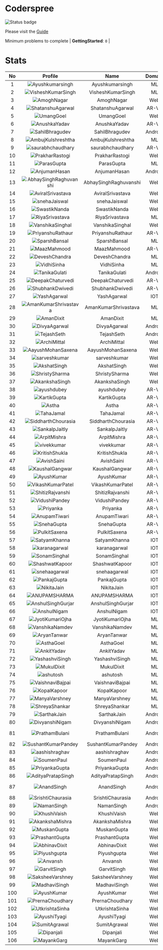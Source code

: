 
Coderspree
==========


![Status badge](https://github.com/InnogeeksOrganization/coderspree/actions/workflows/checkSubmission.yml/badge.svg)  


Please visit the [Guide](./Guide/README.md)  


Minimum problems to complete | **GettingStarted**: `0` |   

# Stats
  

|No|Profile|Name|Domain|Year|Solved|
| :---: | :---: | :---: | :---: | :---: | :---: |
|1|![Ayushkumarsingh](https://avatars.githubusercontent.com/u/78909117?v=4&s=100)|Ayushkumarsingh|ML|2|16|
|2|![VisheshKumarSingh](https://avatars.githubusercontent.com/u/47525494?v=4&s=100)|VisheshKumarSingh|ML|2|14|
|3|![AmoghNagar](https://avatars.githubusercontent.com/u/84376218?v=4&s=100)|AmoghNagar|Web|3|12|
|4|![ShatanshuAgarwal](https://avatars.githubusercontent.com/u/63258511?v=4&s=100)|ShatanshuAgarwal|AR-VR|3|11|
|5|![UmangGoel](https://avatars.githubusercontent.com/u/84376218?v=4&s=100)|UmangGoel|Web|3|10|
|6|![AnushkaYadav](https://avatars.githubusercontent.com/u/63538061?v=4&s=100)|AnushkaYadav|AR-VR|3|9|
|7|![SahilBhragudev](https://avatars.githubusercontent.com/u/84376218?v=4&s=100)|SahilBhragudev|Android|2|9|
|8|![AmbujKulshreshtha](https://avatars.githubusercontent.com/u/84376218?v=4&s=100)|AmbujKulshreshtha|ML|2|8|
|9|![saurabhchaudhary](https://avatars.githubusercontent.com/u/54533861?v=4&s=100)|saurabhchaudhary|AR-VR|3|7|
|10|![PrakharRastogi](https://avatars.githubusercontent.com/u/84376218?v=4&s=100)|PrakharRastogi|Web|3|7|
|11|![ParasGupta](https://avatars.githubusercontent.com/u/60445527?v=4&s=100)|ParasGupta|ML|3|6|
|12|![AnjumanHasan](https://avatars.githubusercontent.com/u/84376218?v=4&s=100)|AnjumanHasan|Android|2|6|
|13|![AbhaySinghRaghuvanshi](https://avatars.githubusercontent.com/u/84376218?v=4&s=100)|AbhaySinghRaghuvanshi|Web|2|6|
|14|![AviralSrivastava](https://avatars.githubusercontent.com/u/84376218?v=4&s=100)|AviralSrivastava|Web|2|6|
|15|![snehaJaiswal](https://avatars.githubusercontent.com/u/84376218?v=4&s=100)|snehaJaiswal|Web|2|6|
|16|![SwastikNanda](https://avatars.githubusercontent.com/u/84376218?v=4&s=100)|SwastikNanda|Web|2|6|
|17|![RiyaSrivastava](https://avatars.githubusercontent.com/u/82600662?v=4&s=100)|RiyaSrivastava|ML|2|5|
|18|![VanshikaSinghal](https://avatars.githubusercontent.com/u/84376218?v=4&s=100)|VanshikaSinghal|Web|3|5|
|19|![PriyanshuRathaur](https://avatars.githubusercontent.com/u/86730388?v=4&s=100)|PriyanshuRathaur|AR-VR|2|4|
|20|![SparshBansal](https://avatars.githubusercontent.com/u/78899820?v=4&s=100)|SparshBansal|ML|2|4|
|21|![MaazMahmood](https://avatars.githubusercontent.com/u/83294849?v=4&s=100)|MaazMahmood|AR-VR|2|3|
|22|![DeveshChandra](https://avatars.githubusercontent.com/u/82612473?v=4&s=100)|DeveshChandra|ML|2|3|
|23|![VidhiSinha](https://avatars.githubusercontent.com/u/83163944?v=4&s=100)|VidhiSinha|ML|2|3|
|24|![TanikaGulati](https://avatars.githubusercontent.com/u/84376218?v=4&s=100)|TanikaGulati|Android|2|3|
|25|![DeepakChaturvedi](https://avatars.githubusercontent.com/u/61619479?v=4&s=100)|DeepakChaturvedi|AR-VR|3|2|
|26|![ShubhankDwivedi](https://avatars.githubusercontent.com/u/81324099?v=4&s=100)|ShubhankDwivedi|AR-VR|2ndYear|2|
|27|![YashAgarwal](https://avatars.githubusercontent.com/u/59206738?v=4&s=100)|YashAgarwal|IOT|3|2|
|28|![AmanKumarShrivastava](https://avatars.githubusercontent.com/u/81643753?v=4&s=100)|AmanKumarShrivastava|ML|2|2|
|29|![AmanDixit](https://avatars.githubusercontent.com/u/84376218?v=4&s=100)|AmanDixit|ML|2|2|
|30|![DivyaAgarwal](https://avatars.githubusercontent.com/u/84376218?v=4&s=100)|DivyaAgarwal|Android|2|2|
|31|![TejashSeth](https://avatars.githubusercontent.com/u/84376218?v=4&s=100)|TejashSeth|Android|2|2|
|32|![ArchiMittal](https://avatars.githubusercontent.com/u/84376218?v=4&s=100)|ArchiMittal|Web|2|2|
|33|![AayushMohanSaxena](https://avatars.githubusercontent.com/u/84376218?v=4&s=100)|AayushMohanSaxena|Web|2|2|
|34|![sarveshkumar](https://avatars.githubusercontent.com/u/84376218?v=4&s=100)|sarveshkumar|Web|3|2|
|35|![AkshatSingh](https://avatars.githubusercontent.com/u/84376218?v=4&s=100)|AkshatSingh|Web|2|2|
|36|![ShristySharma](https://avatars.githubusercontent.com/u/84376218?v=4&s=100)|ShristySharma|Web|3|2|
|37|![AkankshaSingh](https://avatars.githubusercontent.com/u/84376218?v=4&s=100)|AkankshaSingh|Web|2|2|
|38|![ayushdubey](https://avatars.githubusercontent.com/u/33064931?v=4&s=100)|ayushdubey|AR-VR|2|1|
|39|![KartikGupta](https://avatars.githubusercontent.com/u/57028920?v=4&s=100)|KartikGupta|AR-VR|3|1|
|40|![Astha](https://avatars.githubusercontent.com/u/78898085?v=4&s=100)|Astha|AR-VR|2|1|
|41|![TahaJamal](https://avatars.githubusercontent.com/u/60614154?v=4&s=100)|TahaJamal|AR-VR|3|1|
|42|![SiddharthChourasia](https://avatars.githubusercontent.com/u/78783051?v=4&s=100)|SiddharthChourasia|AR-VR|2|1|
|43|![SankalpJaitly](https://avatars.githubusercontent.com/u/63491937?v=4&s=100)|SankalpJaitly|AR-VR|3|1|
|44|![ArpitMishra](https://avatars.githubusercontent.com/u/91672224?v=4&s=100)|ArpitMishra|AR-VR|2nd|1|
|45|![vivekkumar](https://avatars.githubusercontent.com/u/60609162?v=4&s=100)|vivekkumar|AR-VR|3|1|
|46|![KritishShukla](https://avatars.githubusercontent.com/u/84233260?v=4&s=100)|KritishShukla|AR-VR|2|1|
|47|![AvishSaini](https://avatars.githubusercontent.com/u/82599778?v=4&s=100)|AvishSaini|AR-VR|2|1|
|48|![KaushalGangwar](https://avatars.githubusercontent.com/u/78899517?v=4&s=100)|KaushalGangwar|AR-VR|2|1|
|49|![AyushKumar](https://avatars.githubusercontent.com/u/77633249?v=4&s=100)|AyushKumar|AR-VR|2|1|
|50|![VikashKumarPatel](https://avatars.githubusercontent.com/u/72515535?v=4&s=100)|VikashKumarPatel|AR-VR|3|1|
|51|![ShitizRajvanshi](https://avatars.githubusercontent.com/u/86548099?v=4&s=100)|ShitizRajvanshi|AR-VR|2|1|
|52|![VidushiPandey](https://avatars.githubusercontent.com/u/86524341?v=4&s=100)|VidushiPandey|AR-VR|2|1|
|53|![Priyanka](https://avatars.githubusercontent.com/u/72395482?v=4&s=100)|Priyanka|AR-VR|3|1|
|54|![AnupamTiwari](https://avatars.githubusercontent.com/u/81892907?v=4&s=100)|AnupamTiwari|AR-VR|2|1|
|55|![SnehaGupta](https://avatars.githubusercontent.com/u/63196333?v=4&s=100)|SnehaGupta|AR-VR|3|1|
|56|![PulkitSaxena](https://avatars.githubusercontent.com/u/84513589?v=4&s=100)|PulkitSaxena|AR-VR|2|1|
|57|![SatyamKhanna](https://avatars.githubusercontent.com/u/52063544?v=4&s=100)|SatyamKhanna|IOT|3|1|
|58|![karanagarwal](https://avatars.githubusercontent.com/u/86533183?v=4&s=100)|karanagarwal|IOT|2|1|
|59|![SonamSinghal](https://avatars.githubusercontent.com/u/85016555?v=4&s=100)|SonamSinghal|IOT|3|1|
|60|![ShashwatKapoor](https://avatars.githubusercontent.com/u/74201117?v=4&s=100)|ShashwatKapoor|IOT|3|1|
|61|![snehaagarwal](https://avatars.githubusercontent.com/u/91549661?v=4&s=100)|snehaagarwal|IOT|3|1|
|62|![PankajGupta](https://avatars.githubusercontent.com/u/91672523?v=4&s=100)|PankajGupta|IOT|2|1|
|63|![NikitaJain](https://avatars.githubusercontent.com/u/91686453?v=4&s=100)|NikitaJain|IOT|2|1|
|64|![ANUPAMSHARMA](https://avatars.githubusercontent.com/u/91667813?v=4&s=100)|ANUPAMSHARMA|IOT|2|1|
|65|![AnshulSinghGurjar](https://avatars.githubusercontent.com/u/90499262?v=4&s=100)|AnshulSinghGurjar|IOT|2|1|
|66|![AnshulNigam](https://avatars.githubusercontent.com/u/74321084?v=4&s=100)|AnshulNigam|IOT|2|1|
|67|![JyotiKumariOjha](https://avatars.githubusercontent.com/u/82596078?v=4&s=100)|JyotiKumariOjha|ML|2|1|
|68|![VanshikaNamdev](https://avatars.githubusercontent.com/u/64363094?v=4&s=100)|VanshikaNamdev|ML|3|1|
|69|![AryanTanwar](https://avatars.githubusercontent.com/u/81274845?v=4&s=100)|AryanTanwar|ML|3|1|
|70|![AsthaGoel](https://avatars.githubusercontent.com/u/62610706?v=4&s=100)|AsthaGoel|ML|3|1|
|71|![AnkitYadav](https://avatars.githubusercontent.com/u/66520710?v=4&s=100)|AnkitYadav|ML|3|1|
|72|![YashashviSingh](https://avatars.githubusercontent.com/u/58688602?v=4&s=100)|YashashviSingh|ML|3|1|
|73|![MukulDixit](https://avatars.githubusercontent.com/u/55882740?v=4&s=100)|MukulDixit|ML|3|1|
|74|![ashutosh](https://avatars.githubusercontent.com/u/60190101?v=4&s=100)|ashutosh|ML|3|1|
|75|![VaishnaviBajpai](https://avatars.githubusercontent.com/u/82597311?v=4&s=100)|VaishnaviBajpai|ML|2|1|
|76|![KopalKapoor](https://avatars.githubusercontent.com/u/82762079?v=4&s=100)|KopalKapoor|ML|2|1|
|77|![ManyaVarshney](https://avatars.githubusercontent.com/u/84376218?v=4&s=100)|ManyaVarshney|ML|2|1|
|78|![ShreyaShankar](https://avatars.githubusercontent.com/u/84376218?v=4&s=100)|ShreyaShankar|ML|3|1|
|79|![SarthakJain](https://avatars.githubusercontent.com/u/84376218?v=4&s=100)|SarthakJain|Android|2|1|
|80|![DivyanshiNigam](https://avatars.githubusercontent.com/u/84376218?v=4&s=100)|DivyanshiNigam|Android|2|1|
|81|![PrathamBulani](https://avatars.githubusercontent.com/u/84376218?v=4&s=100)|PrathamBulani|Android|Invalid Foldername|1|
|82|![SushantKumarPandey](https://avatars.githubusercontent.com/u/84376218?v=4&s=100)|SushantKumarPandey|Android|2|1|
|83|![aashishraghav](https://avatars.githubusercontent.com/u/84376218?v=4&s=100)|aashishraghav|Android|2|1|
|84|![SoumenPaul](https://avatars.githubusercontent.com/u/84376218?v=4&s=100)|SoumenPaul|Android|2|1|
|85|![PriyankaGupta](https://avatars.githubusercontent.com/u/84376218?v=4&s=100)|PriyankaGupta|Android|2|1|
|86|![AdityaPratapSingh](https://avatars.githubusercontent.com/u/84376218?v=4&s=100)|AdityaPratapSingh|Android|2|1|
|87|![AnandSingh](https://avatars.githubusercontent.com/u/84376218?v=4&s=100)|AnandSingh|Android|Invalid Foldername|1|
|88|![SrishtiChaurasia](https://avatars.githubusercontent.com/u/84376218?v=4&s=100)|SrishtiChaurasia|Android|2|1|
|89|![NamanSingh](https://avatars.githubusercontent.com/u/84376218?v=4&s=100)|NamanSingh|Android|2|1|
|90|![KhushiVaish](https://avatars.githubusercontent.com/u/84376218?v=4&s=100)|KhushiVaish|Web|2|1|
|91|![AkankshaMishra](https://avatars.githubusercontent.com/u/84376218?v=4&s=100)|AkankshaMishra|Web|2|1|
|92|![MuskanGupta](https://avatars.githubusercontent.com/u/84376218?v=4&s=100)|MuskanGupta|Web|3|1|
|93|![PrashantGupta](https://avatars.githubusercontent.com/u/84376218?v=4&s=100)|PrashantGupta|Web|3|1|
|94|![AbhinavDixit](https://avatars.githubusercontent.com/u/84376218?v=4&s=100)|AbhinavDixit|Web|3|1|
|95|![Piyushgupta](https://avatars.githubusercontent.com/u/84376218?v=4&s=100)|Piyushgupta|Web|2|1|
|96|![Anvansh](https://avatars.githubusercontent.com/u/84376218?v=4&s=100)|Anvansh|Web|2|1|
|97|![GarvitSingh](https://avatars.githubusercontent.com/u/84376218?v=4&s=100)|GarvitSingh|Web|2|1|
|98|![SaksheeVarshney](https://avatars.githubusercontent.com/u/84376218?v=4&s=100)|SaksheeVarshney|Web|3|1|
|99|![MadhaviSingh](https://avatars.githubusercontent.com/u/84376218?v=4&s=100)|MadhaviSingh|Web|2|1|
|100|![AyushKumar](https://avatars.githubusercontent.com/u/84376218?v=4&s=100)|AyushKumar|Web|2|1|
|101|![PrernaChoudhary](https://avatars.githubusercontent.com/u/84376218?v=4&s=100)|PrernaChoudhary|Web|2|1|
|102|![UtkrishtaSinha](https://avatars.githubusercontent.com/u/84376218?v=4&s=100)|UtkrishtaSinha|Web|2|1|
|103|![AyushiTyagi](https://avatars.githubusercontent.com/u/84376218?v=4&s=100)|AyushiTyagi|Web|3|1|
|104|![SumitAgrawal](https://avatars.githubusercontent.com/u/84376218?v=4&s=100)|SumitAgrawal|Web|2|1|
|105|![Dipanjali](https://avatars.githubusercontent.com/u/84376218?v=4&s=100)|Dipanjali|Web|2|1|
|106|![MayankGarg](https://avatars.githubusercontent.com/u/84376218?v=4&s=100)|MayankGarg|Web|2|1|
